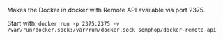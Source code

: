 Makes the Docker in docker with Remote API available via port 2375.

Start with:
`docker run -p 2375:2375 -v /var/run/docker.sock:/var/run/docker.sock somphop/docker-remote-api`
